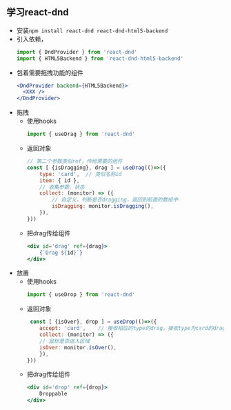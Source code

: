## 学习react-dnd
- 安装`npm install react-dnd react-dnd-html5-backend`
- 引入依赖，
    ```jsx
    import { DndProvider } from 'react-dnd'
    import { HTML5Backend } from 'react-dnd-html5-backend'
    ```
- 包着需要拖拽功能的组件
    ```jsx
    <DndProvider backend={HTML5Backend}>
      <XXX />
    </DndProvider>
    ```
- 拖拽
    - 使用hooks
        ```jsx
        import { useDrag } from 'react-dnd'
        ```
    - 返回对象
        ```jsx
        // 第二个参数类似ref，传给需要的组件
        const [ {isDragging}, drag ] = useDrag(()=>({
            type: 'card',  // 类似名称id
            item: { id },
            // 收集参数，状态
            collect: (monitor) => ({
                // 自定义，判断是否dragging，返回到前面的数组中
                isDragging: monitor.isDragging(), 
            }),
        }))
        ```
    - 把drag传给组件
        ```jsx
        <div id='drag' ref={drag}>
            {`Drag ${id}`}
        </div>
        ```
- 放置
    - 使用hooks
        ```jsx
        import { useDrop } from 'react-dnd'
        ```
    - 返回对象
        ```jsx
         const [ {isOver}, drop ] = useDrop(()=>({
            accept: 'card',    // 接收相应的type的drag，接收type为card的drag
            collect: (monitor) => ({
            // 鼠标是否进入区域
            isOver: monitor.isOver(),
            }),
        }))
        ```
    - 把drag传给组件
        ```jsx
        <div id='drop' ref={drop}>
            Droppable
        </div>
        ```